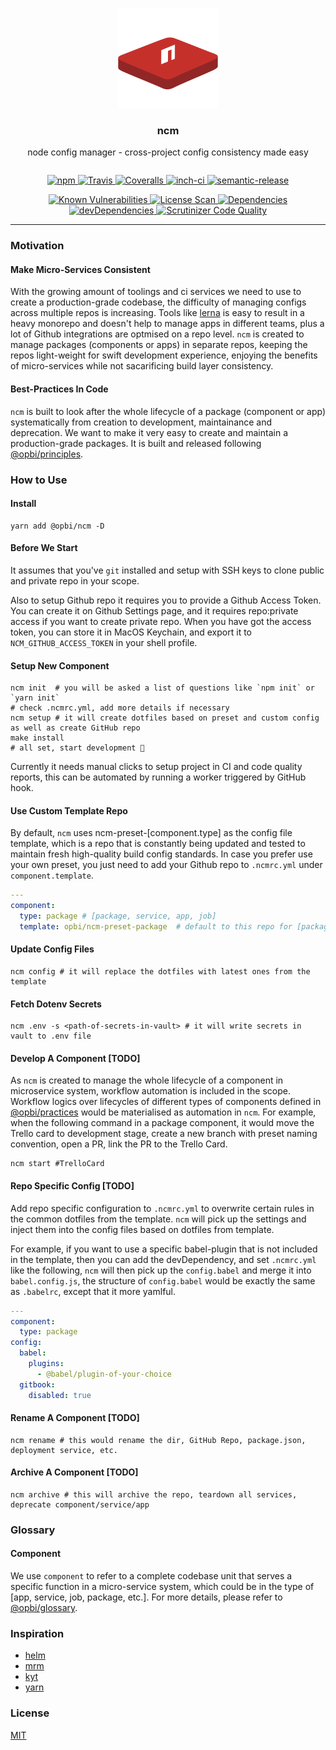 <p align="center">
  <img alt="ncm" src="https://raw.githubusercontent.com/opbi/logo/master/ncm/ncm.svg?sanitize=true" width="160">
</p>

<h3 align="center">ncm</h3>
<p align="center" style="margin-bottom: 2em;">node config manager - cross-project config consistency made easy</p>

<p align="center">
  <a href="https://www.npmjs.com/package/@opbi/ncm">
    <img alt="npm" src="https://img.shields.io/npm/v/@opbi/ncm.svg">
  </a>
  <a href="https://circleci.com/gh/opbi/workflows/ncm">
    <img alt="Travis" src="https://img.shields.io/circleci/project/github/opbi/ncm/master.svg">
  </a>
  <a href="https://coveralls.io/github/opbi/ncm?branch=master">
    <img alt="Coveralls" src="https://img.shields.io/coveralls/github/opbi/ncm/master.svg">
  </a>
  <a href="https://inch-ci.org/github/opbi/ncm">
    <img alt="inch-ci" src="http://inch-ci.org/github/opbi/ncm.svg?branch=master&style=shields">
  </a>
  <a href="https://github.com/semantic-release/semantic-release">
    <img alt="semantic-release" src="https://img.shields.io/badge/%20%20%F0%9F%93%A6%F0%9F%9A%80-semantic--release-e10079.svg">
  </a>
</p>

<p align="center">
  <a href="https://snyk.io/test/github/opbi/ncm">
    <img alt="Known Vulnerabilities" src="https://snyk.io/test/github/opbi/ncm/badge.svg">
  </a>
  <a href="https://app.fossa.io/projects/git%2Bgithub.com%2Fopbi%2Fncm?ref=badge_shield">
    <img alt="License Scan" src="https://app.fossa.io/api/projects/git%2Bgithub.com%2Fopbi%2Fncm.svg?type=shield"/>
  </a>
  <a href="https://david-dm.org/opbi/ncm">
    <img alt="Dependencies" src="https://img.shields.io/david/opbi/ncm.svg">
  </a>
  <a href="https://david-dm.org/opbi/ncm?type=dev">
    <img alt="devDependencies" src="https://img.shields.io/david/dev/opbi/ncm.svg">
  </a>
  <a href="https://scrutinizer-ci.com/g/opbi/ncm/?branch=master">
    <img alt="Scrutinizer Code Quality" src="https://img.shields.io/scrutinizer/g/opbi/ncm.svg">
  </a>
</p>

---

### Motivation

#### Make Micro-Services Consistent

With the growing amount of toolings and ci services we need to use to create a production-grade codebase, the difficulty of managing configs across multiple repos is increasing. Tools like [lerna](https://github.com/lerna/lerna) is easy to result in a heavy monorepo and doesn't help to manage apps in different teams, plus a lot of Github integrations are optmised on a repo level. `ncm` is created to manage packages (components or apps) in separate repos, keeping the repos light-weight for swift development experience, enjoying the benefits of micro-services while not sacarificing build layer consistency.

#### Best-Practices In Code

`ncm` is built to look after the whole lifecycle of a package (component or app) systematically from creation to development, maintainance and deprecation. We want to make it very easy to create and maintain a production-grade packages. It is built and released following [@opbi/principles](https://github.com/opbi/opbi#principles).


### How to Use

#### Install
```shell
yarn add @opbi/ncm -D
```

#### Before We Start
It assumes that you've `git` installed and setup with SSH keys to clone public and private repo in your scope. 

Also to setup Github repo it requires you to provide a Github Access Token. You can create it on Github Settings page, and it requires repo:private access if you want to create private repo. When you have got the access token, you can store it in MacOS Keychain, and export it to `NCM_GITHUB_ACCESS_TOKEN` in your shell profile.

#### Setup New Component

```shell
ncm init  # you will be asked a list of questions like `npm init` or `yarn init`
# check .ncmrc.yml, add more details if necessary
ncm setup # it will create dotfiles based on preset and custom config as well as create GitHub repo
make install
# all set, start development 🎉
```
Currently it needs manual clicks to setup project in CI and code quality reports, this can be automated by running a worker triggered by GitHub hook.

#### Use Custom Template Repo
By default, `ncm` uses ncm-preset-[component.type] as the config file template, which is a repo that is constantly being updated and tested to maintain fresh high-quality build config standards. In case you prefer use your own preset, you just need to add your Github repo to `.ncmrc.yml` under `component.template`.

```yml
---
component:
  type: package # [package, service, app, job]
  template: opbi/ncm-preset-package  # default to this repo for [package]
```

#### Update Config Files
```shell
ncm config # it will replace the dotfiles with latest ones from the template
```

#### Fetch Dotenv Secrets
```shell
ncm .env -s <path-of-secrets-in-vault> # it will write secrets in vault to .env file
```

#### Develop A Component [TODO]
As `ncm` is created to manage the whole lifecycle of a component in microservice system, workflow automation is included in the scope. Workflow logics over lifecycles of different types of components defined in [@opbi/practices](https://github.com/opbi/opbi#practices) would be materialised as automation in `ncm`. For example, when the following command in a package component, it would move the Trello card to development stage, create a new branch with preset naming convention, open a PR, link the PR to the Trello Card.

```shell
ncm start #TrelloCard
```

#### Repo Specific Config [TODO]
Add repo specific configuration to `.ncmrc.yml` to overwrite certain rules in the common dotfiles from the template. `ncm` will pick up the settings and inject them into the config files based on dotfiles from template.

For example, if you want to use a specific babel-plugin that is not included in the template, then you can add the devDependency, and set `.ncmrc.yml` like the following, `ncm` will then pick up the `config.babel` and merge it into `babel.config.js`, the structure of `config.babel` would be exactly the same as `.babelrc`, except that it more yamlful.

```yml
---
component:
  type: package
config:
  babel:
    plugins:
      - @babel/plugin-of-your-choice
  gitbook:
    disabled: true
```

#### Rename A Component [TODO]
```
ncm rename # this would rename the dir, GitHub Repo, package.json, deployment service, etc.
```

#### Archive A Component [TODO]
```shell
ncm archive # this will archive the repo, teardown all services, deprecate component/service/app
```

### Glossary

#### Component

We use `component` to refer to a complete codebase unit that serves a specific function in a micro-service system, which could be in the type of [app, service, job, package, etc.]. For more details, please refer to [@opbi/glossary](https://github.com/opbi/opbi#glossary).


### Inspiration
* [helm](https://github.com/helm/helm)
* [mrm](https://github.com/sapegin/mrm)
* [kyt](https://github.com/NYTimes/kyt/)
* [yarn](https://github.com/yarnpkg/yarn)

### License 
[MIT](License)
